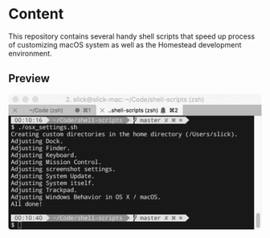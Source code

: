 # Content
This repository contains several handy shell scripts that speed up process 
of customizing macOS system as well as the Homestead development environment.

## Preview
![Preview](includes/preview.png)
